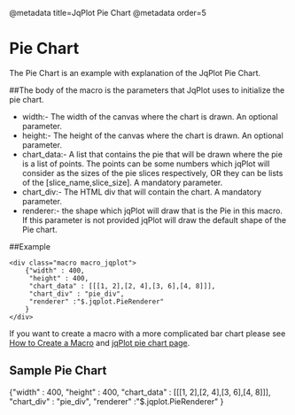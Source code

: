 @metadata title=JqPlot Pie Chart
@metadata order=5

[pie chart]:http://www.jqplot.com/tests/pieTests.php
[createmacro]: /pylabsdoc/#/alkiradocs/Macros_HOWTO

# Pie Chart

The Pie Chart is an example with explanation of the JqPlot Pie Chart.  


##The body of the macro is the parameters that JqPlot uses to initialize the pie chart.

* width:- The width of the canvas where the chart is drawn. An optional parameter.  
* height:- The height of the canvas where the chart is drawn. An optional parameter.  
* chart_data:- A list that contains the pie that will be drawn where the pie is a list of points. The points can be some numbers which jqPlot will consider as the sizes of the pie slices respectively, OR they can be lists of the [slice_name,slice_size]. 
  A mandatory parameter.  
* chart_div:- The HTML div that will contain the chart. A mandatory parameter.  
* renderer:- the shape which jqPlot will draw that is the Pie in this macro. If this parameter is not provided jqPlot will draw the default shape of the Pie chart.


##Example

    <div class="macro macro_jqplot">
        {"width" : 400,
         "height" : 400,
         "chart_data" : [[[1, 2],[2, 4],[3, 6],[4, 8]]],
         "chart_div" : "pie_div",
         "renderer" :"$.jqplot.PieRenderer"
        }
    </div>


If you want to create a macro with a more complicated bar chart please see [How to Create a Macro][createmacro] and [jqPlot pie chart page][pie chart].


## Sample Pie Chart

<div class="macro macro_jqplot">
{"width" : 400,
 "height" : 400,
 "chart_data" : [[[1, 2],[2, 4],[3, 6],[4, 8]]],
 "chart_div" : "pie_div",
 "renderer" :"$.jqplot.PieRenderer"
}
</div>
